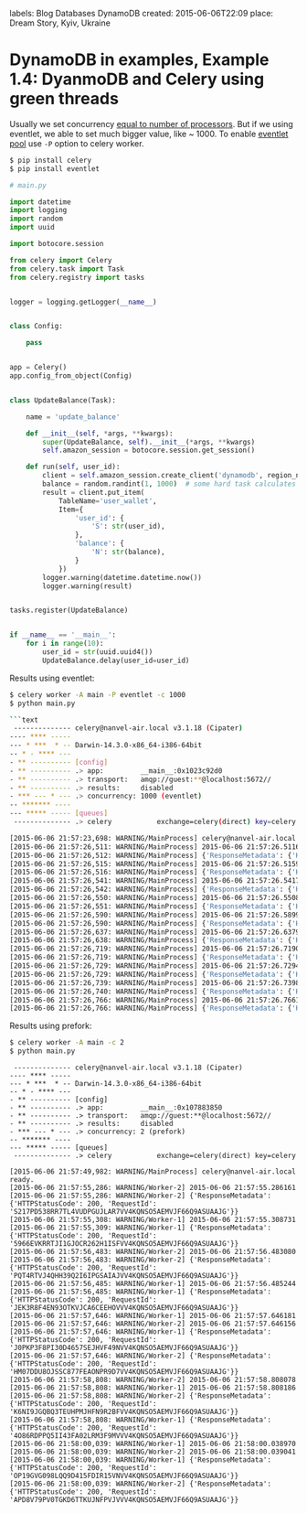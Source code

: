 labels: Blog
        Databases
        DynamoDB
created: 2015-06-06T22:09
place: Dream Story, Kyiv, Ukraine

# DynamoDB in examples, Example 1.4: DyanmoDB and Celery using green threads

Usually we set concurrency [equal to number of processors](http://celery.readthedocs.org/en/latest/configuration.html#concurrency-settings).
But if we using eventlet, we able to set much bigger value, like ~ 1000.
To enable [eventlet pool](http://celery.readthedocs.org/en/latest/userguide/concurrency/eventlet.html) use ```-P``` option to celery worker.

```bash
$ pip install celery
$ pip install eventlet
```

```python
# main.py

import datetime
import logging
import random
import uuid

import botocore.session

from celery import Celery
from celery.task import Task
from celery.registry import tasks


logger = logging.getLogger(__name__)


class Config:

    pass


app = Celery()
app.config_from_object(Config)


class UpdateBalance(Task):

    name = 'update_balance'

    def __init__(self, *args, **kwargs):
        super(UpdateBalance, self).__init__(*args, **kwargs)
        self.amazon_session = botocore.session.get_session()

    def run(self, user_id):
        client = self.amazon_session.create_client('dynamodb', region_name='us-west-2')
        balance = random.randint(1, 1000)  # some hard task calculates user balance
        result = client.put_item(
            TableName='user_wallet',
            Item={
                'user_id': {
                    'S': str(user_id),
                },
                'balance': {
                    'N': str(balance),
                }
            })
        logger.warning(datetime.datetime.now())
        logger.warning(result)


tasks.register(UpdateBalance)


if __name__ == '__main__':
    for i in range(10):
        user_id = str(uuid.uuid4())
        UpdateBalance.delay(user_id=user_id)
```

Results using eventlet:
```bash
$ celery worker -A main -P eventlet -c 1000
$ python main.py

```text
 -------------- celery@nanvel-air.local v3.1.18 (Cipater)
---- **** -----
--- * ***  * -- Darwin-14.3.0-x86_64-i386-64bit
-- * - **** ---
- ** ---------- [config]
- ** ---------- .> app:         __main__:0x1023c92d0
- ** ---------- .> transport:   amqp://guest:**@localhost:5672//
- ** ---------- .> results:     disabled
- *** --- * --- .> concurrency: 1000 (eventlet)
-- ******* ----
--- ***** ----- [queues]
 -------------- .> celery           exchange=celery(direct) key=celery

[2015-06-06 21:57:23,698: WARNING/MainProcess] celery@nanvel-air.local ready.
[2015-06-06 21:57:26,511: WARNING/MainProcess] 2015-06-06 21:57:26.511696
[2015-06-06 21:57:26,512: WARNING/MainProcess] {'ResponseMetadata': {'HTTPStatusCode': 200, 'RequestId': '1BNOL3VSM33D1EUIP7QRP2QTUNVV4KQNSO5AEMVJF66Q9ASUAAJG'}}
[2015-06-06 21:57:26,515: WARNING/MainProcess] 2015-06-06 21:57:26.515920
[2015-06-06 21:57:26,516: WARNING/MainProcess] {'ResponseMetadata': {'HTTPStatusCode': 200, 'RequestId': 'HGVHJ9CRS5U3EJ4KG57C44N53BVV4KQNSO5AEMVJF66Q9ASUAAJG'}}
[2015-06-06 21:57:26,541: WARNING/MainProcess] 2015-06-06 21:57:26.541750
[2015-06-06 21:57:26,542: WARNING/MainProcess] {'ResponseMetadata': {'HTTPStatusCode': 200, 'RequestId': 'RD0J3H6EL29B6CKUKLJ9AQT4HNVV4KQNSO5AEMVJF66Q9ASUAAJG'}}
[2015-06-06 21:57:26,550: WARNING/MainProcess] 2015-06-06 21:57:26.550805
[2015-06-06 21:57:26,551: WARNING/MainProcess] {'ResponseMetadata': {'HTTPStatusCode': 200, 'RequestId': 'SP9M3F114NIEOAUQVQ0UU74JVRVV4KQNSO5AEMVJF66Q9ASUAAJG'}}
[2015-06-06 21:57:26,590: WARNING/MainProcess] 2015-06-06 21:57:26.589971
[2015-06-06 21:57:26,590: WARNING/MainProcess] {'ResponseMetadata': {'HTTPStatusCode': 200, 'RequestId': 'HTB2TU11O98IA1RA5IANC1T8GBVV4KQNSO5AEMVJF66Q9ASUAAJG'}}
[2015-06-06 21:57:26,637: WARNING/MainProcess] 2015-06-06 21:57:26.637958
[2015-06-06 21:57:26,638: WARNING/MainProcess] {'ResponseMetadata': {'HTTPStatusCode': 200, 'RequestId': 'A9B7SON7IO7TBVA8CHCG1HMOSJVV4KQNSO5AEMVJF66Q9ASUAAJG'}}
[2015-06-06 21:57:26,719: WARNING/MainProcess] 2015-06-06 21:57:26.719082
[2015-06-06 21:57:26,719: WARNING/MainProcess] {'ResponseMetadata': {'HTTPStatusCode': 200, 'RequestId': 'HPKGKLUV80OR1I1I679457NV63VV4KQNSO5AEMVJF66Q9ASUAAJG'}}
[2015-06-06 21:57:26,729: WARNING/MainProcess] 2015-06-06 21:57:26.729478
[2015-06-06 21:57:26,729: WARNING/MainProcess] {'ResponseMetadata': {'HTTPStatusCode': 200, 'RequestId': 'AAIKV3SKH2QQJ1UDG0CBHCKKHNVV4KQNSO5AEMVJF66Q9ASUAAJG'}}
[2015-06-06 21:57:26,739: WARNING/MainProcess] 2015-06-06 21:57:26.739881
[2015-06-06 21:57:26,740: WARNING/MainProcess] {'ResponseMetadata': {'HTTPStatusCode': 200, 'RequestId': 'QU4E7KQMC656O1MNB3C7F6A8MFVV4KQNSO5AEMVJF66Q9ASUAAJG'}}
[2015-06-06 21:57:26,766: WARNING/MainProcess] 2015-06-06 21:57:26.766148
[2015-06-06 21:57:26,766: WARNING/MainProcess] {'ResponseMetadata': {'HTTPStatusCode': 200, 'RequestId': 'LLB6K6385US0V5BRBI8SBVTKBRVV4KQNSO5AEMVJF66Q9ASUAAJG'}}
```

Results using prefork:
```bash
$ celery worker -A main -c 2
$ python main.py
```

```text
 -------------- celery@nanvel-air.local v3.1.18 (Cipater)
---- **** -----
--- * ***  * -- Darwin-14.3.0-x86_64-i386-64bit
-- * - **** ---
- ** ---------- [config]
- ** ---------- .> app:         __main__:0x107883850
- ** ---------- .> transport:   amqp://guest:**@localhost:5672//
- ** ---------- .> results:     disabled
- *** --- * --- .> concurrency: 2 (prefork)
-- ******* ----
--- ***** ----- [queues]
 -------------- .> celery           exchange=celery(direct) key=celery

[2015-06-06 21:57:49,982: WARNING/MainProcess] celery@nanvel-air.local ready.
[2015-06-06 21:57:55,286: WARNING/Worker-2] 2015-06-06 21:57:55.286161
[2015-06-06 21:57:55,286: WARNING/Worker-2] {'ResponseMetadata': {'HTTPStatusCode': 200, 'RequestId': 'S217PD538RR7TL4VUDPGUJLAR7VV4KQNSO5AEMVJF66Q9ASUAAJG'}}
[2015-06-06 21:57:55,308: WARNING/Worker-1] 2015-06-06 21:57:55.308731
[2015-06-06 21:57:55,309: WARNING/Worker-1] {'ResponseMetadata': {'HTTPStatusCode': 200, 'RequestId': '5966EVKRRTJI1GJOCR262H1ISFVV4KQNSO5AEMVJF66Q9ASUAAJG'}}
[2015-06-06 21:57:56,483: WARNING/Worker-2] 2015-06-06 21:57:56.483080
[2015-06-06 21:57:56,483: WARNING/Worker-2] {'ResponseMetadata': {'HTTPStatusCode': 200, 'RequestId': 'PQT4RTVJ4QHH39Q2I6IPGSAIAJVV4KQNSO5AEMVJF66Q9ASUAAJG'}}
[2015-06-06 21:57:56,485: WARNING/Worker-1] 2015-06-06 21:57:56.485244
[2015-06-06 21:57:56,485: WARNING/Worker-1] {'ResponseMetadata': {'HTTPStatusCode': 200, 'RequestId': 'JEK3R8F4EN93OTKVJCA6CEEHOVVV4KQNSO5AEMVJF66Q9ASUAAJG'}}
[2015-06-06 21:57:57,646: WARNING/Worker-1] 2015-06-06 21:57:57.646181
[2015-06-06 21:57:57,646: WARNING/Worker-2] 2015-06-06 21:57:57.646156
[2015-06-06 21:57:57,646: WARNING/Worker-1] {'ResponseMetadata': {'HTTPStatusCode': 200, 'RequestId': 'J0PKP3F8PI30D4657SEJHVF49NVV4KQNSO5AEMVJF66Q9ASUAAJG'}}
[2015-06-06 21:57:57,646: WARNING/Worker-2] {'ResponseMetadata': {'HTTPStatusCode': 200, 'RequestId': 'HM07DDU8OJSSC877FEAONPR9D7VV4KQNSO5AEMVJF66Q9ASUAAJG'}}
[2015-06-06 21:57:58,808: WARNING/Worker-2] 2015-06-06 21:57:58.808078
[2015-06-06 21:57:58,808: WARNING/Worker-1] 2015-06-06 21:57:58.808186
[2015-06-06 21:57:58,808: WARNING/Worker-2] {'ResponseMetadata': {'HTTPStatusCode': 200, 'RequestId': 'K6NI9JGQBQ3TEUHPMJHFN9R2BFVV4KQNSO5AEMVJF66Q9ASUAAJG'}}
[2015-06-06 21:57:58,808: WARNING/Worker-1] {'ResponseMetadata': {'HTTPStatusCode': 200, 'RequestId': '4O86RDPPQ5II43FA02LRM3F9MVVV4KQNSO5AEMVJF66Q9ASUAAJG'}}
[2015-06-06 21:58:00,039: WARNING/Worker-1] 2015-06-06 21:58:00.038970
[2015-06-06 21:58:00,039: WARNING/Worker-2] 2015-06-06 21:58:00.039041
[2015-06-06 21:58:00,039: WARNING/Worker-1] {'ResponseMetadata': {'HTTPStatusCode': 200, 'RequestId': 'OP19GVG098LQQ9D415FDIR15VNVV4KQNSO5AEMVJF66Q9ASUAAJG'}}
[2015-06-06 21:58:00,039: WARNING/Worker-2] {'ResponseMetadata': {'HTTPStatusCode': 200, 'RequestId': 'APD8V79PV0TGKD6TTKUJNFPVJVVV4KQNSO5AEMVJF66Q9ASUAAJG'}}
```
